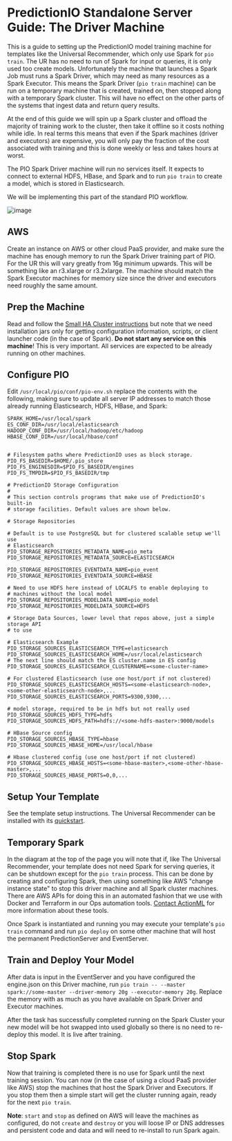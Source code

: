 # PredictionIO Standalone Server Guide: The Driver Machine

This is a guide to setting up the PredictionIO model training machine for templates like the Universal Recommender, which only use Spark for `pio train`. The UR has no need to run of Spark for input or queries, it is only used too create models. Unfortunately the machine that launches a Spark Job must runs a Spark Driver, which may need as many resources as a Spark Executor. This means the Spark Driver (`pio train` machine) can be run on a temporary machine that is created, trained on, then stopped along with a temporary Spark cluster. This will have no effect on the other parts of the systems that ingest data and return query results.

At the end of this guide we will spin up a Spark cluster and offload the majority of training work to the cluster, then take it offline so it costs nothing while idle. In real terms this means that even if the Spark machines (driver and executors) are expensive, you will only pay the fraction of the cost associated with training and this is done weekly or less and takes hours at worst.

The PIO Spark Driver machine will run no services itself. It expects to connect to external HDFS, HBase, and Spark and to run `pio train` to create a model, which is stored in Elasticsearch.

We will be implementing this part of the standard PIO workflow.

![image](/docs/images/ur-train.svg)

## AWS

Create an instance on AWS or other cloud PaaS provider, and make sure the machine has enough memory to run the Spark Driver training part of PIO. For the UR this will vary greatly from 16g minimum upwards. This will be something like an r3.xlarge or r3.2xlarge. The machine should match the Spark Executor machines for memory size since the driver and executors need roughly the same amount.

## Prep the Machine

Read and follow the [Small HA Cluster instructions](/docs/small_ha_cluster) but note that we need installation jars only for getting configuration information, scripts, or client launcher code (in the case of Spark). **Do not start any service on this machine**! This is very important. All services are expected to be already running on other machines. 

## Configure PIO

Edit `/usr/local/pio/conf/pio-env.sh` replace the contents with the following, making sure to update all server IP addresses to match those already running Elasticsearch, HDFS, HBase, and Spark:

```
SPARK_HOME=/usr/local/spark
ES_CONF_DIR=/usr/local/elasticsearch
HADOOP_CONF_DIR=/usr/local/hadoop/etc/hadoop
HBASE_CONF_DIR=/usr/local/hbase/conf
    
    
# Filesystem paths where PredictionIO uses as block storage.
PIO_FS_BASEDIR=$HOME/.pio_store
PIO_FS_ENGINESDIR=$PIO_FS_BASEDIR/engines
PIO_FS_TMPDIR=$PIO_FS_BASEDIR/tmp
    
# PredictionIO Storage Configuration
#
# This section controls programs that make use of PredictionIO's built-in
# storage facilities. Default values are shown below.
    
# Storage Repositories
    
# Default is to use PostgreSQL but for clustered scalable setup we'll use
# Elasticsearch
PIO_STORAGE_REPOSITORIES_METADATA_NAME=pio_meta
PIO_STORAGE_REPOSITORIES_METADATA_SOURCE=ELASTICSEARCH
    
PIO_STORAGE_REPOSITORIES_EVENTDATA_NAME=pio_event
PIO_STORAGE_REPOSITORIES_EVENTDATA_SOURCE=HBASE
    
# Need to use HDFS here instead of LOCALFS to enable deploying to 
# machines without the local model
PIO_STORAGE_REPOSITORIES_MODELDATA_NAME=pio_model
PIO_STORAGE_REPOSITORIES_MODELDATA_SOURCE=HDFS
    
# Storage Data Sources, lower level that repos above, just a simple storage API
# to use
    
# Elasticsearch Example
PIO_STORAGE_SOURCES_ELASTICSEARCH_TYPE=elasticsearch
PIO_STORAGE_SOURCES_ELASTICSEARCH_HOME=/usr/local/elasticsearch
# The next line should match the ES cluster.name in ES config
PIO_STORAGE_SOURCES_ELASTICSEARCH_CLUSTERNAME=<some-cluster-name>
    
# For clustered Elasticsearch (use one host/port if not clustered)
PIO_STORAGE_SOURCES_ELASTICSEARCH_HOSTS=<some-elasticsearch-node>,<some-other-elasticsearch-node>,...
PIO_STORAGE_SOURCES_ELASTICSEARCH_PORTS=9300,9300,...
    
# model storage, required to be in hdfs but not really used
PIO_STORAGE_SOURCES_HDFS_TYPE=hdfs
PIO_STORAGE_SOURCES_HDFS_PATH=hdfs://<some-hdfs-master>:9000/models
    
# HBase Source config
PIO_STORAGE_SOURCES_HBASE_TYPE=hbase
PIO_STORAGE_SOURCES_HBASE_HOME=/usr/local/hbase
    
# Hbase clustered config (use one host/port if not clustered)
PIO_STORAGE_SOURCES_HBASE_HOSTS=<some-hbase-master>,<some-other-hbase-master>,...
PIO_STORAGE_SOURCES_HBASE_PORTS=0,0,...
```

## Setup Your Template

See the template setup instructions. The Universal Recommender can be installed with its [quickstart](/docs/ur_quickstart).

## Temporary Spark

In the diagram at the top of the page you will note that if, like The Universal Recommender, your template does not need Spark for serving queries, it can be shutdown except for the `pio train` process. This can be done by creating and configuring Spark, then using something like AWS "change instance state" to stop this driver machine and all Spark cluster machines. There are AWS APIs for doing this in an automated fashion that we use with Docker and Terraform in our Ops automation tools. [Contact ActionML](/#contact) for more information about these tools.

Once Spark is instantiated and running you may execute your template's `pio train` command and run `pio deploy` on some other machine that will host the permanent PredictionServer and EventServer.

## Train and Deploy Your Model

After data is input in the EventServer and you have configured the engine.json on this Driver machine, run `pio train -- --master spark://some-master --driver-memory 20g --executor-memory 20g`. Replace the memory with as much as you have available on Spark Driver and Executor machines.

After the task has successfully completed running on the Spark Cluster your new model will be hot swapped into used globally so there is no need to re-deploy this model. It is live after training.

## Stop Spark

Now that training is completed there is no use for Spark until the next training session. You can now (in the case of using a cloud PaaS provider like AWS) stop the machines that host the Spark Driver and Executors. If you stop them then a simple start will get the cluster running again, ready for the next `pio train`.

**Note**: `start` and `stop` as defined on AWS will leave the machines as configured, do not `create` and `destroy` or you will loose IP or DNS addresses and persistent code and data and will need to re-install to run Spark again.
